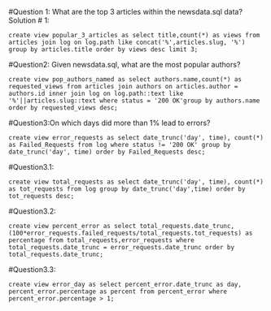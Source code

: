 #Question 1:  What are the top 3 articles within the newsdata.sql data?
Solution # 1:

```psql
create view popular_3_articles as select title,count(*) as views from articles join log on log.path like concat('%',articles.slug, '%') group by articles.title order by views desc limit 3;
```

#Question2: Given newsdata.sql, what are the most popular authors?
```psql
create view pop_authors_named as select authors.name,count(*) as requested_views from articles join authors on articles.author = authors.id inner join log on log.path::text like '%'||articles.slug::text where status = '200 OK'group by authors.name order by requested_views desc;
```

#Question3:On which days did more than 1% lead to errors?
```psql
create view error_requests as select date_trunc('day', time), count(*) as Failed_Requests from log where status != '200 OK' group by date_trunc('day', time) order by Failed_Requests desc;
```
#Question3.1:
```psql
create view total_requests as select date_trunc('day', time), count(*) as tot_requests from log group by date_trunc('day',time) order by tot_requests desc;
```
#Question3.2:
```psql
create view percent_error as select total_requests.date_trunc, (100*error_requests.failed_requests/total_requests.tot_requests) as percentage from total_requests,error_requests where total_requests.date_trunc = error_requests.date_trunc order by total_requests.date_trunc;
```
#Question3.3:
```psql
create view error_day as select percent_error.date_trunc as day, percent_error.percentage as percent from percent_error where percent_error.percentage > 1;
```
